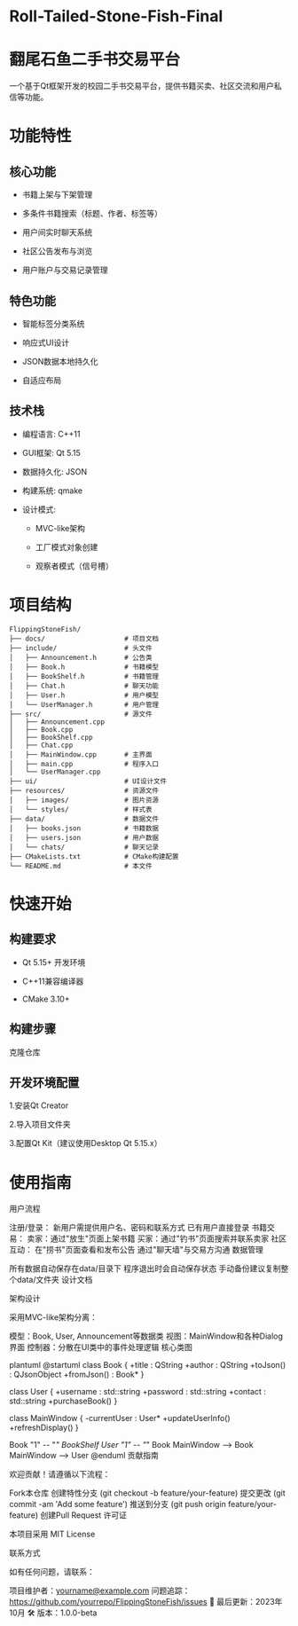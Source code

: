 # Roll-Tailed-Stone-Fish-Final
# 翻尾石鱼二手书交易平台

一个基于Qt框架开发的校园二手书交易平台，提供书籍买卖、社区交流和用户私信等功能。

# 功能特性

## 核心功能

- 书籍上架与下架管理

- 多条件书籍搜索（标题、作者、标签等）
  
- 用户间实时聊天系统
  
- 社区公告发布与浏览
  
- 用户账户与交易记录管理

## 特色功能

- 智能标签分类系统
  
- 响应式UI设计
  
- JSON数据本地持久化
  
- 自适应布局

  
## 技术栈

- 编程语言: C++11

- GUI框架: Qt 5.15

- 数据持久化: JSON

- 构建系统: qmake

- 设计模式:

  - MVC-like架构

  - 工厂模式对象创建

  - 观察者模式（信号槽）

# 项目结构

```text
FlippingStoneFish/
├── docs/                    # 项目文档
├── include/                 # 头文件
│   ├── Announcement.h       # 公告类
│   ├── Book.h               # 书籍模型
│   ├── BookShelf.h          # 书籍管理
│   ├── Chat.h               # 聊天功能
│   ├── User.h               # 用户模型
│   └── UserManager.h        # 用户管理
├── src/                     # 源文件
│   ├── Announcement.cpp
│   ├── Book.cpp
│   ├── BookShelf.cpp
│   ├── Chat.cpp
│   ├── MainWindow.cpp       # 主界面
│   ├── main.cpp             # 程序入口
│   └── UserManager.cpp
├── ui/                      # UI设计文件
├── resources/               # 资源文件
│   ├── images/              # 图片资源
│   └── styles/              # 样式表
├── data/                    # 数据文件
│   ├── books.json           # 书籍数据
│   ├── users.json           # 用户数据
│   └── chats/               # 聊天记录
├── CMakeLists.txt           # CMake构建配置
└── README.md                # 本文件
```

# 快速开始

## 构建要求

- Qt 5.15+ 开发环境

- C++11兼容编译器

- CMake 3.10+

## 构建步骤

克隆仓库

## 开发环境配置
1.安装Qt Creator

2.导入项目文件夹

3.配置Qt Kit（建议使用Desktop Qt 5.15.x）


# 使用指南

用户流程

注册/登录：
新用户需提供用户名、密码和联系方式
已有用户直接登录
书籍交易：
卖家：通过"放生"页面上架书籍
买家：通过"钓书"页面搜索并联系卖家
社区互动：
在"捞书"页面查看和发布公告
通过"聊天墙"与交易方沟通
数据管理

所有数据自动保存在data/目录下
程序退出时会自动保存状态
手动备份建议复制整个data/文件夹
设计文档

架构设计

采用MVC-like架构分离：

模型：Book, User, Announcement等数据类
视图：MainWindow和各种Dialog界面
控制器：分散在UI类中的事件处理逻辑
核心类图

plantuml
@startuml
class Book {
  +title : QString
  +author : QString
  +toJson() : QJsonObject
  +fromJson() : Book*
}

class User {
  +username : std::string
  +password : std::string
  +contact : std::string
  +purchaseBook()
}

class MainWindow {
  -currentUser : User*
  +updateUserInfo()
  +refreshDisplay()
}

Book "1" -- "*" BookShelf
User "1" -- "*" Book
MainWindow --> Book
MainWindow --> User
@enduml
贡献指南

欢迎贡献！请遵循以下流程：

Fork本仓库
创建特性分支 (git checkout -b feature/your-feature)
提交更改 (git commit -am 'Add some feature')
推送到分支 (git push origin feature/your-feature)
创建Pull Request
许可证

本项目采用 MIT License

联系方式

如有任何问题，请联系：

项目维护者：yourname@example.com
问题追踪：https://github.com/yourrepo/FlippingStoneFish/issues
📅 最后更新：2023年10月
🛠️ 版本：1.0.0-beta
